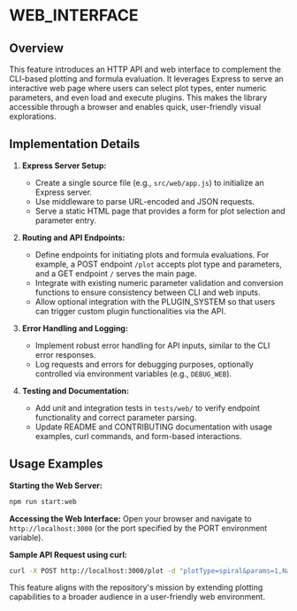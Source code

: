 # WEB_INTERFACE

## Overview
This feature introduces an HTTP API and web interface to complement the CLI-based plotting and formula evaluation. It leverages Express to serve an interactive web page where users can select plot types, enter numeric parameters, and even load and execute plugins. This makes the library accessible through a browser and enables quick, user-friendly visual explorations.

## Implementation Details
1. **Express Server Setup:**
   - Create a single source file (e.g., `src/web/app.js`) to initialize an Express server.
   - Use middleware to parse URL-encoded and JSON requests.
   - Serve a static HTML page that provides a form for plot selection and parameter entry.

2. **Routing and API Endpoints:**
   - Define endpoints for initiating plots and formula evaluations. For example, a POST endpoint `/plot` accepts plot type and parameters, and a GET endpoint `/` serves the main page.
   - Integrate with existing numeric parameter validation and conversion functions to ensure consistency between CLI and web inputs.
   - Allow optional integration with the PLUGIN_SYSTEM so that users can trigger custom plugin functionalities via the API.

3. **Error Handling and Logging:**
   - Implement robust error handling for API inputs, similar to the CLI error responses.
   - Log requests and errors for debugging purposes, optionally controlled via environment variables (e.g., `DEBUG_WEB`).

4. **Testing and Documentation:**
   - Add unit and integration tests in `tests/web/` to verify endpoint functionality and correct parameter parsing.
   - Update README and CONTRIBUTING documentation with usage examples, curl commands, and form-based interactions.

## Usage Examples

**Starting the Web Server:**
```bash
npm run start:web
```

**Accessing the Web Interface:**
Open your browser and navigate to `http://localhost:3000` (or the port specified by the PORT environment variable).

**Sample API Request using curl:**
```bash
curl -X POST http://localhost:3000/plot -d "plotType=spiral&params=1,NaN,5,-10,10,1"
```

This feature aligns with the repository's mission by extending plotting capabilities to a broader audience in a user-friendly web environment.